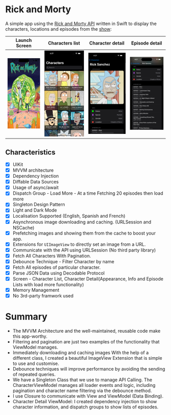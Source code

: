 # Rick and Morty

A simple app using the [Rick and Morty API](https://rickandmortyapi.com) written in Swift to display the characters, locations and episodes from the [show](https://en.wikipedia.org/wiki/Rick_and_Morty):

Launch Screen    |     Characters list           |  Character detail    |  Episode detail
:-------------------------:|:-------------------------:|:-------------------------:|:-------------------------:
<img alt="Characters list" src="Screenshots/launch_screen.png">|<img alt="Characters list" src="Screenshots/characters_list.png">|<img alt="Character detail" src="Screenshots/character_detail.png">|<img alt="Episode detail" src="Screenshots/episode_detail.png">

## Characteristics

- [x] UIKit
- [x] MVVM architecture
- [x] Dependency Injection
- [x] Diffable Data Sources 
- [x] Usage of async/await
- [x] Dispatch Group - Load More - At a time Fetching 20 episodes then load more
- [x] Singleton Design Pattern
- [x] Light and Dark Mode
- [x] Localisation Supported (English, Spanish and French)
- [x] Asynchronous image downloading and caching. (URLSession and NSCache)
- [x] Prefetching images and showing them from the cache to boost your app.
- [x] Extensions for `UIImageView` to directly set an image from a URL.
- [x] Communicate with the API using URLSession (No third party library)
- [x] Fetch All Characters With Pagination.
- [x] Debounce Technique - Filter Character by name
- [x] Fetch All episodes of particular character. 
- [x] Parse JSON Data using Decodable Protocol
- [x] Screen - Character List, Character Detail(Appearance, Info and Episode Lists with load more functionality)
- [x] Memory Management
- [x] No 3rd-party framwork used 

# Summary

- The MVVM Architecture and the well-maintained, reusable code make this app-worthy.
- Filtering and pagination are just two examples of the functionality that ViewModel manages.
- Immediately downloading and caching images With the help of a different class, I created a beautiful ImageView Extension that is simple to use and customise.
- Debounce techniques will improve performance by avoiding the sending of repeated queries.
- We have a Singleton Class that we use to manage API Calling. The CharacterViewModel manages all loader events and logic, including pagination and character name filtering via the debounce method. 
- I use Closure to communicate with View and ViewModel (Data Binding).
- Character Detail ViewModel: I created dependency injection to show character information, and dispatch groups to show lists of episodes.
